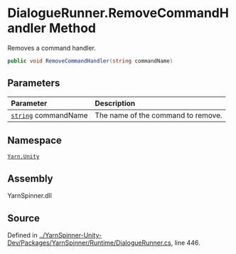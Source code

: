 # DialogueRunner.RemoveCommandHandler Method

Removes a command handler.


```csharp
public void RemoveCommandHandler(string commandName)
```

## Parameters
|Parameter|Description|
|:---|:---|
|[`string`](https://docs.microsoft.com/dotnet/api/System.String) commandName|The name of the command to remove.|


## Namespace
[`Yarn.Unity`](/api/csharp/yarn.unity/README.md)

## Assembly
YarnSpinner.dll

## Source
Defined in [../YarnSpinner-Unity-Dev/Packages/YarnSpinner/Runtime/DialogueRunner.cs](https://github.com/YarnSpinnerTool/YarnSpinner-Unity//blob/develop/Runtime/DialogueRunner.cs#L446), line 446.
